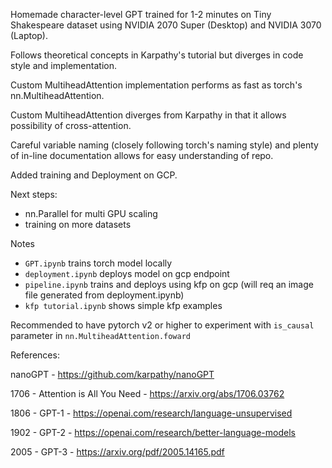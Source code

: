 Homemade character-level GPT trained for 1-2 minutes on Tiny Shakespeare dataset using NVIDIA 2070 Super (Desktop) and NVIDIA 3070 (Laptop).

Follows theoretical concepts in Karpathy's tutorial but diverges in code style and implementation.

Custom MultiheadAttention implementation performs as fast as torch's nn.MultiheadAttention.

Custom MultiheadAttention diverges from Karpathy in that it allows possibility of cross-attention.

Careful variable naming (closely following torch's naming style) and plenty of in-line documentation allows for easy understanding of repo.

Added training and Deployment on GCP.

Next steps:
- nn.Parallel for multi GPU scaling
- training on more datasets

Notes
- `GPT.ipynb` trains torch model locally
- `deployment.ipynb` deploys model on gcp endpoint
- `pipeline.ipynb` trains and deploys using kfp on gcp (will req an image file generated from deployment.ipynb)
- `kfp tutorial.ipynb` shows simple kfp examples


Recommended to have pytorch v2 or higher to experiment with `is_causal` parameter in `nn.MultiheadAttention.foward`

References:

nanoGPT - https://github.com/karpathy/nanoGPT

1706 - Attention is All You Need - https://arxiv.org/abs/1706.03762

1806 - GPT-1 - https://openai.com/research/language-unsupervised

1902 - GPT-2 - https://openai.com/research/better-language-models

2005 - GPT-3 - https://arxiv.org/pdf/2005.14165.pdf